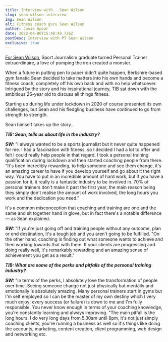 ```yaml
---
title: Interview with...Sean Wilson
slug: sean-wilson-interview
img: Sean Wilson
alt: Fitness coach guru Sean Wilson
author: Jamie Spoor
date: 2022-04-06T15:48:49.726Z
postDesc: Interview with PT Sean Wilson
exclusive: true
---
```

[For Sean Wilson](http://seanwilsonfitness.com/), Sport Journalism graduate turned Personal Trainer extraordinaire, a love of pumping the iron created a monster.

When a future in putting pen to paper didn't quite happen, Berkshire-based gym fanatic Sean decided to take matters into his own hands and become a fitness coach, completely off his own back and with no help whatsoever. Intrigued by the story and his inspirational journey, TIB sat down with the ambitious 25-year old to discuss all things fitness.

Starting up during life under lockdown in 2020 of course presented its own challenges, but Sean and his fledgling business have continued to go from strength to strength.

Sean himself takes up the story...

***TIB: Sean, tells us about life in the industry?***

***SW:*** "I always wanted to be a sports journalist but it never quite happened for me. I had a fascination with fitness, so I decided I had a lot to offer and felt I could really help people in that regard. I took a personal training qualification during lockdown and then started coaching people from there. "It's been incredibly rewarding, to help someone and see them change, it's an amazing career to have if you develop yourself and go about it the right way. You have to put in an incredible amount of hard work, but if you have a passion for it, it really is a fantastic industry to be involved in. 70% of personal trainers don't make it past the first year, the main reason being they simply don't realise the amount of work involved, the long hours you work and the dedication you need."

It's a common misconception that coaching and training are one and the same and sit together hand in glove, but in fact there's a notable difference — as Sean explained.

***SW:*** "If you're just going off and training people without any outcome, plan or end destination, it's a tough job and you aren't going to be fulfilled.
"On the other hand, coaching is finding out what someone wants to achieve and then working towards that with them. If your clients are progressing and doing really well, it's remarkably rewarding and an amazing sense of achievement you get as a result."

***TIB: What are some of the perks and pitfalls of the personal training industry?***

***SW:*** "In terms of the perks, I absolutely love the transformation of people over time. Seeing someone change not just physically but mentally and emotionally is absolutely amazing. Many personal trainers start in gyms but I'm self employed so I can be the master of my own destiny which I very much enjoy; every success (or failure) is down to me and I'm fully responsible. You never know enough in terms of your coaching knowledge, you're constantly learning and always improving.
"The main pitfall is the long hours. I do very long days from 5.30am until 8pm, it's not just simply coaching clients, you're running a business as well so it's things like doing the accounts, marketing, content creation, client programming, web design and networking etc.